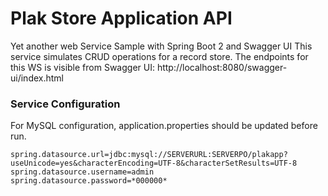# Plak Store Application API

Yet another web Service Sample with Spring Boot 2 and Swagger UI
This service simulates CRUD operations for a record store.
The endpoints for this WS is visible from Swagger UI: http://localhost:8080/swagger-ui/index.html

###  Service Configuration
For MySQL configuration, application.properties should be updated before run.
```
spring.datasource.url=jdbc:mysql://SERVERURL:SERVERPO/plakapp?useUnicode=yes&characterEncoding=UTF-8&characterSetResults=UTF-8
spring.datasource.username=admin
spring.datasource.password=*000000*

```
